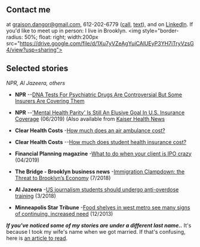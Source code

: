 <head>
  <title>Graison Dangor - Reporting on mental health and the business of healthcare</title>
</head>

## Contact me
at <graison.dangor@gmail.com>, 612-202-6779 ([call](tel:6122026779), <a href="sms:+16122026779">text</a>), and on [LinkedIn](https://linkedin.com/in/graisondangor). If you'd like to meet up in person: I live in Brooklyn.
<img style="border-radius: 50%; float: right; width:200px src="https://drive.google.com/file/d/1Xu7yVZeAgYuiCAlUEyP3YH7iTryVzsG4/view?usp=sharing">

## Selected stories
_NPR, Al Jazeera, others_

- **NPR**
--[DNA Tests For Psychiatric Drugs Are Controversial But Some Insurers Are Covering Them](https://www.npr.org/sections/health-shots/2019/10/17/766473930/dna-tests-for-psychiatric-drugs-are-controversial-but-some-insurers-are-covering)
- **NPR**
--['Mental Health Parity' Is Still An Elusive Goal In U.S. Insurance Coverage](https://www.npr.org/sections/health-shots/2019/06/07/730404539/mental-health-parity-is-still-an-elusive-goal-in-u-s-insurance-coverage) (06/2019) (Also available from [Kaiser Health News](https://khn.org/news/legal-promise-of-equal-mental-health-treatment-often-falls-short/)

- **Clear Health Costs**
-[How much does an air ambulance cost?](https://clearhealthcosts.com/blog/2019/10/how-much-does-an-air-ambulance-cost/)

- **Clear Health Costs**
--[How much does student health insurance cost?](https://clearhealthcosts.com/blog/2019/09/how-much-does-student-health-insurance-cost/)

- **Financial Planning magazine**
  -[What to do when your client is IPO crazy](https://www.financial-planning.com/news/lyft-uber-pinterest-slack-should-your-clients-buy-ipos) (04/2019)

- **The Bridge - Brooklyn business news**
  -[Immigration Clampdown: the Threat to Brooklyn’s Economy](https://thebridgebk.com/immigration-clampdown-threat-brooklyns-economy/) (7/2018)

- **Al Jazeera**
  -[US journalism students should undergo anti-overdose training](https://www.aljazeera.com/indepth/opinion/journalism-students-undergo-anti-overdose-training-180315125055224.html) (3/2018)

- **Minneapolis Star Tribune**
  -[Food shelves in west metro see many signs of continuing, increased need](http://www.startribune.com/food-shelves-in-west-metro-see-many-signs-of-continuing-increased-need/236073631/) (12/2013)


***If you've noticed some of my stories are under a different last name..***
It's because I took my wife's name when we got married. If that's confusing, here is [an article to read](https://www.bbc.com/news/stories-42720646).

